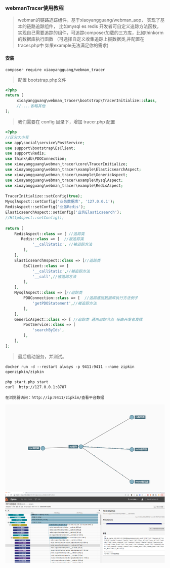### webmanTracer使用教程

> webman的链路追踪组件，基于xiaoyangguang/webman_aop， 实现了基本的链路追踪组件， 比如mysql es redis 开发者可自定义追踪方法函数，实现自己需要追踪的组件，可追踪composer加载的三方库，比如thinkorm的数据库执行函数  （可选择自定义收集追踪上报数据类,并配置在tracer.php中 如果example无法满足你的需求)

#### 安装

```
composer require xiaoyangguang/webman_tracer
```

> 配置 bootstrap.php文件

```php
<?php
return [
     xioayangguang\webman_tracer\bootstrap\TracerInitialize::class,
     //....省略其他 
];
```

> 我们需要在 config 目录下，增加 tracer.php 配置

```php
<?php
//区分大小写
use app\social\service\PostService;
use support\bootstrap\EsClient;
use support\Redis;
use think\db\PDOConnection;
use xioayangguang\webman_tracer\core\TracerInitialize;
use xioayangguang\webman_tracer\example\ElasticsearchAspect;
use xioayangguang\webman_tracer\example\GenericAspect;
use xioayangguang\webman_tracer\example\MysqlAspect;
use xioayangguang\webman_tracer\example\RedisAspect;

TracerInitialize::setConfig(true);
MysqlAspect::setConfig('业务数据库', '127.0.0.1');
RedisAspect::setConfig('业务Redis');
ElasticsearchAspect::setConfig('业务Elasticsearch');
//HttpAspect::setConfig();

return [
    RedisAspect::class => [ //追踪类
       Redis::class => [  //被追踪类
            '__callStatic', //被追踪方法
        ],
    ],
    ElasticsearchAspect::class => [//追踪类
        EsClient::class => [
            '__callStatic',//被追踪方法
            '__call',//被追踪方法
        ],
    ],
    MysqlAspect::class => [//追踪类
        PDOConnection::class => [  //追踪底层数据库执行方法例子
            'getPDOStatement',//被追踪方法
        ],
    ],
    GenericAspect::class => [ //追踪类 通用追踪节点 任由开发者发挥
        PostService::class => [
            'searchByIds',
        ],
    ],
];

```

> 最后启动服务，并测试。

```shell
docker run -d --restart always -p 9411:9411 --name zipkin openzipkin/zipkin 

php start.php start
curl  http://127.0.0.1:8787

在浏览器访问：http://ip:9411/zipkin/查看平台数据
```

![avatar](./doc/1.png)
![avatar](./doc/2.png)


